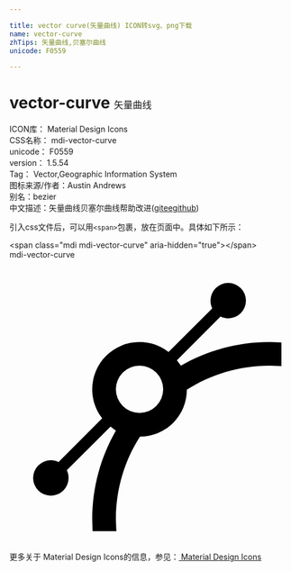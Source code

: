 ```yaml
---

title: vector curve(矢量曲线) ICON转svg、png下载
name: vector-curve
zhTips: 矢量曲线,贝塞尔曲线
unicode: F0559

---
```


# vector-curve  <small style="font-size: 60%;font-weight: 100">矢量曲线</small>


<div class="detail-page">
<p>
<span>
ICON库：
<span class="badge-secondary badge">Material Design Icons</span> 
</span>
<br/>
<span>
CSS名称：
<span class="badge-secondary badge">mdi-vector-curve</span> 
</span>
<br/>
<span>
unicode：
<span class="badge-secondary badge">F0559</span> 
</span>
<br/>
<span>
version：
<span class="badge-secondary badge">1.5.54</span> 
</span>
<br/>
<span>Tag：
<span class="badge-light badge">Vector,Geographic Information System</span>
</span>
<br/>
<span>图标来源/作者：<span class="badge-light badge">Austin Andrews</span></span> 
<br/>
<span>别名：<span class="badge-light badge">bezier</span></span><br/><span class="zh-detail">中文描述：<span class="badge-primary badge">矢量曲线</span><span class="badge-primary badge">贝塞尔曲线</span><span class="help-link"><span>帮助改进</span>(<a href="https://gitee.com/liuwave/icon-helper/edit/master/json/material/vector-curve.json" target="_blank" rel="noopener noreferrer">gitee</a><a href="https://github.com/liuwave/icon-helper/edit/master/json/material/vector-curve.json" target="_blank" rel="noopener noreferrer">github</a></span>)</span><br/>
</p>
</div>
<div class="alert alert-dark">
  <i class="mdi mdi-vector-curve mdi-48px"></i>
  <i class="mdi mdi-vector-curve mdi-36px"></i>
  <i class="mdi mdi-vector-curve mdi-24px"></i>
  <i class="mdi mdi-vector-curve mdi-18px"></i>
</div>
<div>
  <p>引入css文件后，可以用<code>&lt;span&gt;</code>包裹，放在页面中。具体如下所示：    
  </p>
  <div class="alert alert-primary" style="font-size: 14px">
    &lt;span class="mdi mdi-vector-curve" aria-hidden="true"&gt;&lt;/span&gt;
    <copy-btn content='<span class="mdi mdi-vector-curve" aria-hidden="true"></span>'></copy-btn>
  </div>
  <div class="alert alert-secondary">
    <i class="mdi mdi-vector-curve"
    style="font-size: 24px"
    aria-hidden="true"></i> mdi-vector-curve
    <copy-btn content="mdi-vector-curve" btn-title="复制图标名称"></copy-btn>
  </div>
</div>
<div id="svg" class="svg-wrap">
<svg xmlns="http://www.w3.org/2000/svg" viewBox="0 0 24 24"><path d="M18.5,2A1.5,1.5 0 0,1 20,3.5A1.5,1.5 0 0,1 18.5,5C18.27,5 18.05,4.95 17.85,4.85L14.16,8.55L14.5,9C16.69,7.74 19.26,7 22,7L23,7.03V9.04L22,9C19.42,9 17,9.75 15,11.04A3.96,3.96 0 0,1 11.04,15C9.75,17 9,19.42 9,22L9.04,23H7.03L7,22C7,19.26 7.74,16.69 9,14.5L8.55,14.16L4.85,17.85C4.95,18.05 5,18.27 5,18.5A1.5,1.5 0 0,1 3.5,20A1.5,1.5 0 0,1 2,18.5A1.5,1.5 0 0,1 3.5,17C3.73,17 3.95,17.05 4.15,17.15L7.84,13.45C7.31,12.78 7,11.92 7,11A4,4 0 0,1 11,7C11.92,7 12.78,7.31 13.45,7.84L17.15,4.15C17.05,3.95 17,3.73 17,3.5A1.5,1.5 0 0,1 18.5,2M11,9A2,2 0 0,0 9,11A2,2 0 0,0 11,13A2,2 0 0,0 13,11A2,2 0 0,0 11,9Z" /></svg>
</div>
<detail full-name='mdi-vector-curve'></detail>
    
<div><p>更多关于 Material Design Icons的信息，参见：<a target="_blank" href="https://iconhelper.cn/material.html"> Material Design Icons</a>
</p></div>
